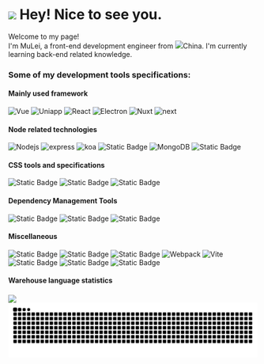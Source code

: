<h1><img src="https://emojis.slackmojis.com/emojis/images/1531849430/4246/blob-sunglasses.gif?1531849430" width="30"/> Hey! Nice to see you.</h1>

<p>
Welcome to my page!
</br> 
I'm MuLei, a front-end development engineer from 
<img src="https://img0.baidu.com/it/u=2905548764,1950105583&fm=253&fmt=auto&app=138&f=GIF?w=320&h=180" width="13"/>China. I'm currently learning back-end related knowledge.
<p>

<h3>Some of my development tools specifications:</h3>
<h4>Mainly used framework</h4>
<p>
  <img alt="Vue" src="https://img.shields.io/badge/-Vue-%23000000?style=flat-square&logo=vuedotjs" />
  <img alt="Uniapp" src="https://img.shields.io/badge/-Uniapp-%23000000?style=flat-square&logo=unicode" />
  <img alt="React" src="https://img.shields.io/badge/-React-%23000000?style=flat-square&logo=react" />
  <img alt="Electron" src="https://img.shields.io/badge/-Electron-%23000000?style=flat-square&logo=electron" />
  <img alt="Nuxt" src="https://img.shields.io/badge/-Nuxt-%23000000?style=flat-square&logo=nuxt" />
  <img alt="next" src="https://img.shields.io/badge/-Next-%23000?style=flat-square&logo=nextdotjs">
</p>


<h4>Node related technologies</h4>
<p>
  <img alt="Nodejs" src="https://img.shields.io/badge/-NodeJs-%23000000?style=flat-square&logo=nodedotjs" />
  <img alt="express" src="https://img.shields.io/badge/-Express-%23000000?style=flat-square&logo=express" />
  <img alt="koa" src="https://img.shields.io/badge/-Koa-%23000000?style=flat-square&logo=koa" />
  <img alt="Static Badge" src="https://img.shields.io/badge/-Nest-%23000000?style=flat-square&logo=nestjs">
  <img alt="MongoDB" src="https://img.shields.io/badge/-MongoDB-%23000000?style=flat-square&logo=mongodb" />
  <img alt="Static Badge" src="https://img.shields.io/badge/-Mysql-%23000000?style=flat-square&logo=mysql">
</p>


<h4>CSS tools and specifications</h4>
<p>
  <img alt="Static Badge" src="https://img.shields.io/badge/-Sass-000?style=flat-square&logo=sass">
  <img alt="Static Badge" src="https://img.shields.io/badge/-Less-000?style=flat-square&logo=less">
  <img alt="Static Badge" src="https://img.shields.io/badge/-BEM specification-000?style=flat-square&logo=bem">
</p>


<h4>Dependency Management Tools</h4>
<p>
  <img alt="Static Badge" src="https://img.shields.io/badge/-Npm-%23000?style=flat-square&logo=npm">
  <img alt="Static Badge" src="https://img.shields.io/badge/-Pnpm-%23000?style=flat-square&logo=pnpm">
  <img alt="Static Badge" src="https://img.shields.io/badge/-Yarn-%23000?style=flat-square&logo=yarn">
</p>

<h4>Miscellaneous</h4>
<p>
  <img alt="Static Badge" src="https://img.shields.io/badge/-Git-%23000?style=flat-square&logo=git">
  <img alt="Static Badge" src="https://img.shields.io/badge/-TypeScript-000?style=flat-square&logo=tsnode">
  <img alt="Static Badge" src="https://img.shields.io/badge/-ThreeJs-000?style=flat-square&logo=threedotjs">
  <img alt="Webpack" src="https://img.shields.io/badge/-Webpack-%23000000?style=flat-square&logo=webpack" > 
  <img alt="Vite" src="https://img.shields.io/badge/-Vite-%23000000?style=flat-square&logo=vite" />
  <img alt="Static Badge" src="https://img.shields.io/badge/-Docker-%23000?style=flat-square&logo=docker">
  <img alt="Static Badge" src="https://img.shields.io/badge/-Nginx-%23000?style=flat-square&logo=nginx">
  <img alt="Static Badge" src="https://img.shields.io/badge/-Jenkins-%23000?style=flat-square&logo=jenkins">
</p>



<!--语言使用统计：-->

#### Warehouse language statistics

<div>
  <img align="center" src="https://github-readme-stats.vercel.app/api/top-langs/?username=IsMShmily&theme=radical&layout=compact"  />
</div>
<div>
  <img src="https://raw.githubusercontent.com/IsMShmily/IsMShmily/output/github-contribution-grid-snake-dark.svg"/>
</div>

<!-- IsMShmily -->
